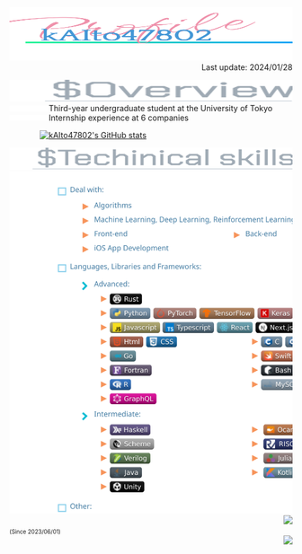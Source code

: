 <div>
  <a href="https://github.com/kAIto47802"><img width="100%" height="95px" src="./title.svg" /></a>
  <div align="right">Last update: 2024/01/28</div>
</div>

<p>
  <div>
    <a href="https://github.com/kAIto47802"><img width="100%" height="39px" src="./overview.svg" /></a>
    <div align="left"><a href="https://github.com/kAIto47802"><img width="70px" height="10rem" src="./li.svg" /></a><span>Third-year undergraduate student at the University of Tokyo</span></div>
    <div align="left"><a href="https://github.com/kAIto47802"><img width="70px" height="10rem" src="./li.svg" /></a><span>Internship experience at 6 companies</span></div>
  </div>
</p>

<p>
  <div align="left"><a href="https://github.com/kAIto47802"><img width="54px" height="10rem" src="./blank.svg" /></a><a href="https://github.com/kAIto47802"><img src="https://github-readme-stats-clone-xln.vercel.app/api/?username=kAIto47802&count_private=true&show_icons=true&include_all_commits=true&rank_icon=github&theme=buefy&border_color=2d20ff&bg_color=88beff20&text_color=417e87" alt="kAIto47802's GitHub stats" class="badge"></a></div>
</p>

<p>
  <div>
    <a href="https://github.com/kAIto47802"><img width="100%" height="39px" src="./skills.svg" /></a>
    <a href="https://github.com/kAIto47802"><img width="100%" height="610px" src="./skillContent.svg" /></a>
    <div align="left">
      <div align="right">
        <a href="https://github.com/kAIto47802"><img width="54px" height="10rem" src="./blank.svg" /></a>
        <a href="https://github.com/kAIto47802"><img ailgn="left" src="https://github-readme-stats-clone-xln.vercel.app/api/top-langs/?username=kAIto47802&layout=compact&count_private=true&langs_count=10&theme=algolia&title_color=8e98dd&text_color=6ac6f4&border_color=f38cf7&bg_color=c5e0fff7" /></a>
      </div>
      <span align="right"><font size="0.8">(Since 2023/06/01)</font></span>
    </div>
    <div>
      <a href="https://github.com/kAIto47802"><img width="54px" height="10rem" src="./blank.svg" /></a>
      <a href="https://github.com/kAIto47802"><img align="right"src="https://github-readme-stats.vercel.app/api/wakatime?username=kAIto47802&layout=compact&theme=nightowl&border_color=fc9475&bg_color=ffc5a0a9" /></a>
    </div>
  </div>
</p>

